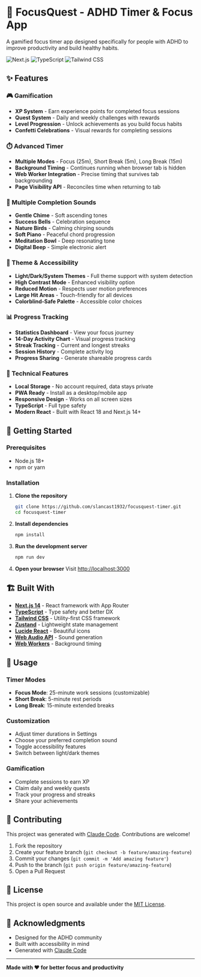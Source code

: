 # 🎯 FocusQuest - ADHD Timer & Focus App

A gamified focus timer app designed specifically for people with ADHD to improve productivity and build healthy habits.

![Next.js](https://img.shields.io/badge/Next.js-14+-black?logo=next.js)
![TypeScript](https://img.shields.io/badge/TypeScript-blue?logo=typescript)
![Tailwind CSS](https://img.shields.io/badge/Tailwind-CSS-38B2AC?logo=tailwind-css)

## ✨ Features

### 🎮 Gamification
- **XP System** - Earn experience points for completed focus sessions
- **Quest System** - Daily and weekly challenges with rewards
- **Level Progression** - Unlock achievements as you build focus habits
- **Confetti Celebrations** - Visual rewards for completing sessions

### ⏱️ Advanced Timer
- **Multiple Modes** - Focus (25m), Short Break (5m), Long Break (15m)
- **Background Timing** - Continues running when browser tab is hidden
- **Web Worker Integration** - Precise timing that survives tab backgrounding
- **Page Visibility API** - Reconciles time when returning to tab

### 🎵 Multiple Completion Sounds
- **Gentle Chime** - Soft ascending tones
- **Success Bells** - Celebration sequence
- **Nature Birds** - Calming chirping sounds
- **Soft Piano** - Peaceful chord progression
- **Meditation Bowl** - Deep resonating tone
- **Digital Beep** - Simple electronic alert

### 🎨 Theme & Accessibility
- **Light/Dark/System Themes** - Full theme support with system detection
- **High Contrast Mode** - Enhanced visibility option
- **Reduced Motion** - Respects user motion preferences
- **Large Hit Areas** - Touch-friendly for all devices
- **Colorblind-Safe Palette** - Accessible color choices

### 📊 Progress Tracking
- **Statistics Dashboard** - View your focus journey
- **14-Day Activity Chart** - Visual progress tracking
- **Streak Tracking** - Current and longest streaks
- **Session History** - Complete activity log
- **Progress Sharing** - Generate shareable progress cards

### 🔧 Technical Features
- **Local Storage** - No account required, data stays private
- **PWA Ready** - Install as a desktop/mobile app
- **Responsive Design** - Works on all screen sizes
- **TypeScript** - Full type safety
- **Modern React** - Built with React 18 and Next.js 14+

## 🚀 Getting Started

### Prerequisites
- Node.js 18+ 
- npm or yarn

### Installation

1. **Clone the repository**
   ```bash
   git clone https://github.com/slancast1932/focusquest-timer.git
   cd focusquest-timer
   ```

2. **Install dependencies**
   ```bash
   npm install
   ```

3. **Run the development server**
   ```bash
   npm run dev
   ```

4. **Open your browser**
   Visit [http://localhost:3000](http://localhost:3000)

## 🏗️ Built With

- **[Next.js 14](https://nextjs.org/)** - React framework with App Router
- **[TypeScript](https://www.typescriptlang.org/)** - Type safety and better DX
- **[Tailwind CSS](https://tailwindcss.com/)** - Utility-first CSS framework
- **[Zustand](https://zustand-demo.pmnd.rs/)** - Lightweight state management
- **[Lucide React](https://lucide.dev/)** - Beautiful icons
- **[Web Audio API](https://developer.mozilla.org/en-US/docs/Web/API/Web_Audio_API)** - Sound generation
- **[Web Workers](https://developer.mozilla.org/en-US/docs/Web/API/Web_Workers_API)** - Background timing

## 📱 Usage

### Timer Modes
- **Focus Mode**: 25-minute work sessions (customizable)
- **Short Break**: 5-minute rest periods
- **Long Break**: 15-minute extended breaks

### Customization
- Adjust timer durations in Settings
- Choose your preferred completion sound
- Toggle accessibility features
- Switch between light/dark themes

### Gamification
- Complete sessions to earn XP
- Claim daily and weekly quests
- Track your progress and streaks
- Share your achievements

## 🤝 Contributing

This project was generated with [Claude Code](https://claude.ai/code). Contributions are welcome!

1. Fork the repository
2. Create your feature branch (`git checkout -b feature/amazing-feature`)
3. Commit your changes (`git commit -m 'Add amazing feature'`)
4. Push to the branch (`git push origin feature/amazing-feature`)
5. Open a Pull Request

## 📄 License

This project is open source and available under the [MIT License](LICENSE).

## 🙏 Acknowledgments

- Designed for the ADHD community
- Built with accessibility in mind
- Generated with [Claude Code](https://claude.ai/code)

---

**Made with ❤️ for better focus and productivity**